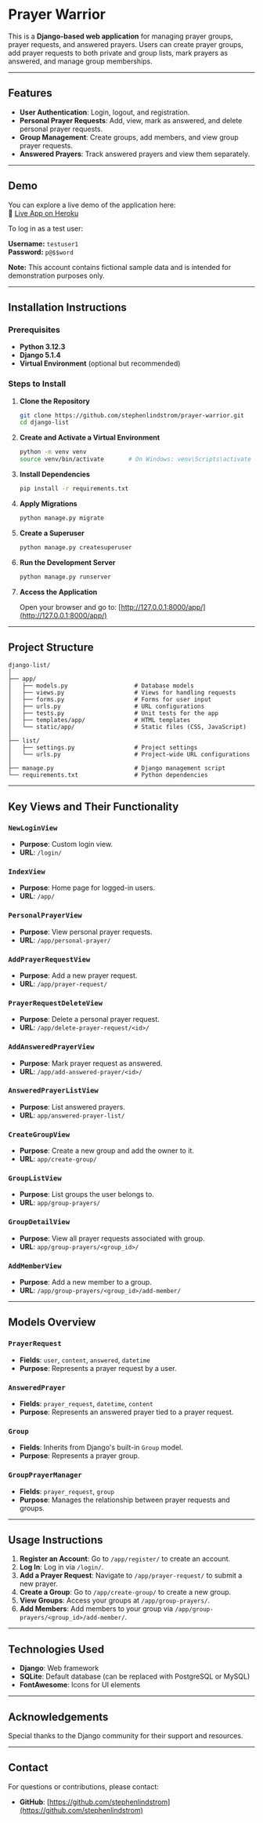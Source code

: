 # Prayer Warrior

This is a **Django-based web application** for managing prayer groups, prayer requests, and answered prayers. Users can create prayer groups, add prayer requests to both private and group lists, mark prayers as answered, and manage group memberships.

---

## Features

- **User Authentication**: Login, logout, and registration.
- **Personal Prayer Requests**: Add, view, mark as answered, and delete personal prayer requests.
- **Group Management**: Create groups, add members, and view group prayer requests.
- **Answered Prayers**: Track answered prayers and view them separately.

---

## Demo

You can explore a live demo of the application here:  
🔗 [Live App on Heroku](https://prayer-warrior-app-d9809c63979b.herokuapp.com/login/?next=/)

To log in as a test user:

**Username:** `testuser1`  
**Password:** `p@$$word`

**Note:** This account contains fictional sample data and is intended for demonstration purposes only.

---

## Installation Instructions

### Prerequisites

- **Python 3.12.3**
- **Django 5.1.4**
- **Virtual Environment** (optional but recommended)

### Steps to Install

1. **Clone the Repository**

   ```bash
   git clone https://github.com/stephenlindstrom/prayer-warrior.git
   cd django-list
   ```

2. **Create and Activate a Virtual Environment**

   ```bash
   python -m venv venv
   source venv/bin/activate       # On Windows: venv\Scripts\activate
   ```

3. **Install Dependencies**

   ```bash
   pip install -r requirements.txt
   ```

4. **Apply Migrations**

   ```bash
   python manage.py migrate
   ```

5. **Create a Superuser**

   ```bash
   python manage.py createsuperuser
   ```

6. **Run the Development Server**

   ```bash
   python manage.py runserver
   ```

7. **Access the Application**

   Open your browser and go to: [http://127.0.0.1:8000/app/](http://127.0.0.1:8000/app/)

---

## Project Structure

```
django-list/
│
├── app/                            
│   ├── models.py                   # Database models
│   ├── views.py                    # Views for handling requests
│   ├── forms.py                    # Forms for user input
│   ├── urls.py                     # URL configurations
│   ├── tests.py                    # Unit tests for the app
│   ├── templates/app/              # HTML templates
│   └── static/app/                 # Static files (CSS, JavaScript)
│    
├── list/               
│   ├── settings.py                 # Project settings
│   └── urls.py                     # Project-wide URL configurations
│
├── manage.py                       # Django management script
└── requirements.txt                # Python dependencies

```

---

## Key Views and Their Functionality

### `NewLoginView`
- **Purpose**: Custom login view.
- **URL**: `/login/`

### `IndexView`
- **Purpose**: Home page for logged-in users.
- **URL**: `/app/`

### `PersonalPrayerView`
- **Purpose**: View personal prayer requests.
- **URL**: `/app/personal-prayer/`

### `AddPrayerRequestView`
- **Purpose**: Add a new prayer request.
- **URL**: `/app/prayer-request/`

### `PrayerRequestDeleteView`
- **Purpose**: Delete a personal prayer request.
- **URL**: `/app/delete-prayer-request/<id>/`

### `AddAnsweredPrayerView`
- **Purpose**: Mark prayer request as answered.
- **URL**: `/app/add-answered-prayer/<id>/`

### `AnsweredPrayerListView`
- **Purpose**: List answered prayers.
- **URL**: `app/answered-prayer-list/`

### `CreateGroupView`
- **Purpose**: Create a new group and add the owner to it.
- **URL**: `app/create-group/`

### `GroupListView`
- **Purpose**: List groups the user belongs to.
- **URL**: `app/group-prayers/`

### `GroupDetailView`
- **Purpose**: View all prayer requests associated with group.
- **URL**: `app/group-prayers/<group_id>/`

### `AddMemberView`
- **Purpose**: Add a new member to a group.
- **URL**: `/app/group-prayers/<group_id>/add-member/`

---

## Models Overview

### `PrayerRequest`
- **Fields**: `user`, `content`, `answered`, `datetime`
- **Purpose**: Represents a prayer request by a user.

### `AnsweredPrayer`
- **Fields**: `prayer_request`, `datetime`, `content`
- **Purpose**: Represents an answered prayer tied to a prayer request.

### `Group`
- **Fields**: Inherits from Django's built-in `Group` model.
- **Purpose**: Represents a prayer group.

### `GroupPrayerManager`
- **Fields**: `prayer_request`, `group`
- **Purpose**: Manages the relationship between prayer requests and groups.

---

## Usage Instructions

1. **Register an Account**: Go to `/app/register/` to create an account.
2. **Log In**: Log in via `/login/`.
3. **Add a Prayer Request**: Navigate to `/app/prayer-request/` to submit a new prayer.
4. **Create a Group**: Go to `/app/create-group/` to create a new group.
5. **View Groups**: Access your groups at `/app/group-prayers/`.
6. **Add Members**: Add members to your group via `/app/group-prayers/<group_id>/add-member/`.

---

## Technologies Used

- **Django**: Web framework
- **SQLite**: Default database (can be replaced with PostgreSQL or MySQL)
- **FontAwesome**: Icons for UI elements

---

## Acknowledgements

Special thanks to the Django community for their support and resources.

---

## Contact

For questions or contributions, please contact:

- **GitHub**: [https://github.com/stephenlindstrom](https://github.com/stephenlindstrom)
